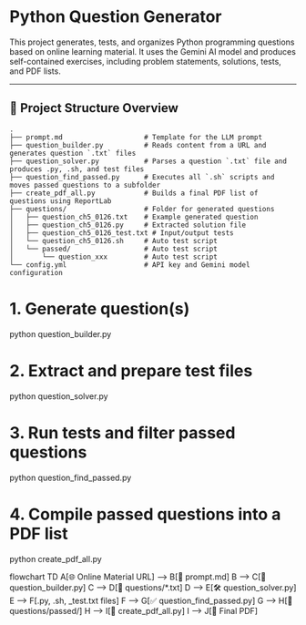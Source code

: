 # Python Question Generator

This project generates, tests, and organizes Python programming questions based on online learning material. It uses the Gemini AI model and produces self-contained exercises, including problem statements, solutions, tests, and PDF lists.

---

## 📂 Project Structure Overview

```plaintext
.
├── prompt.md                    # Template for the LLM prompt
├── question_builder.py          # Reads content from a URL and generates question `.txt` files
├── question_solver.py           # Parses a question `.txt` file and produces .py, .sh, and test files
├── question_find_passed.py      # Executes all `.sh` scripts and moves passed questions to a subfolder 
├── create_pdf_all.py            # Builds a final PDF list of questions using ReportLab
├── questions/                   # Folder for generated questions
│   ├── question_ch5_0126.txt    # Example generated question
│   ├── question_ch5_0126.py     # Extracted solution file
│   ├── question_ch5_0126_test.txt # Input/output tests
│   └── question_ch5_0126.sh     # Auto test script
│   └── passed/                  # Auto test script
│       └── question_xxx         # Auto test script
└── config.yml                   # API key and Gemini model configuration

```

# 1. Generate question(s)
python question_builder.py

# 2. Extract and prepare test files
python question_solver.py

# 3. Run tests and filter passed questions
python question_find_passed.py

# 4. Compile passed questions into a PDF list
python create_pdf_all.py


flowchart TD
    A[🌐 Online Material URL] --> B[📄 prompt.md]
    B --> C[🤖 question_builder.py]
    C --> D[📁 questions/*.txt]
    D --> E[🛠️ question_solver.py]
    E --> F[.py, .sh, _test.txt files]
    F --> G[✅ question_find_passed.py]
    G --> H[📂 questions/passed/]
    H --> I[📘 create_pdf_all.py]
    I --> J[🧾 Final PDF]
